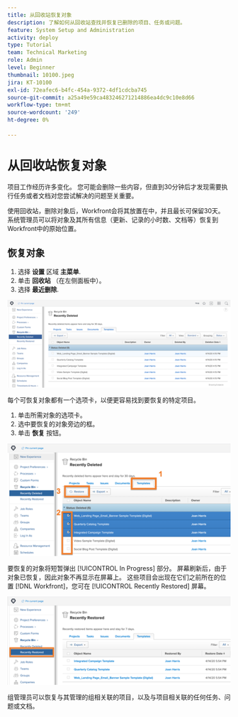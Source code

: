 ```yaml
---
title: 从回收站恢复对象
description: 了解如何从回收站查找并恢复已删除的项目、任务或问题。
feature: System Setup and Administration
activity: deploy
type: Tutorial
team: Technical Marketing
role: Admin
level: Beginner
thumbnail: 10100.jpeg
jira: KT-10100
exl-id: 72eafec6-b4fc-454a-9372-4df1cdcba745
source-git-commit: a25a49e59ca483246271214886ea4dc9c10e8d66
workflow-type: tm+mt
source-wordcount: '249'
ht-degree: 0%

---
```


# 从回收站恢复对象

项目工作经历许多变化。 您可能会删除一些内容，但直到30分钟后才发现需要执行任务或者文档对您尝试解决的问题至关重要。

使用回收站，删除对象后，Workfront会将其放置在中，并且最长可保留30天。 系统管理员可以将对象及其所有信息（更新、记录的小时数、文档等）恢复到Workfront中的原始位置。

## 恢复对象

1. 选择 **设置** 区域 **主菜单**.
1. 单击 **回收站** （在左侧面板中）。
1. 选择 **最近删除**.

![“设置”区域中回收站的“最近删除”部分](assets/admin-fund-recycle-bin-1.png)

每个可恢复对象都有一个选项卡，以便更容易找到要恢复的特定项目。

1. 单击所需对象的选项卡。
1. 选中要恢复的对象旁边的框。
1. 单击 **恢复** 按钮。

![在回收站中选择的项目](assets/admin-fund-recycle-bin-2.png)

要恢复的对象将短暂弹出 [!UICONTROL In Progress] 部分。 屏幕刷新后，由于对象已恢复，因此对象不再显示在屏幕上。 这些项目会出现在它们之前所在的位置 [!DNL Workfront]，您可在 [!UICONTROL Recently Restored] 屏幕。

![“设置”区域中回收站的“最近恢复的部分”](assets/admin-fund-recycle-bin-3.png)

组管理员可以恢复与其管理的组相关联的项目，以及与项目相关联的任何任务、问题或文档。

<!---
learn more URL
Restoring deleted items
Viewing items that have been recently restored
--->
